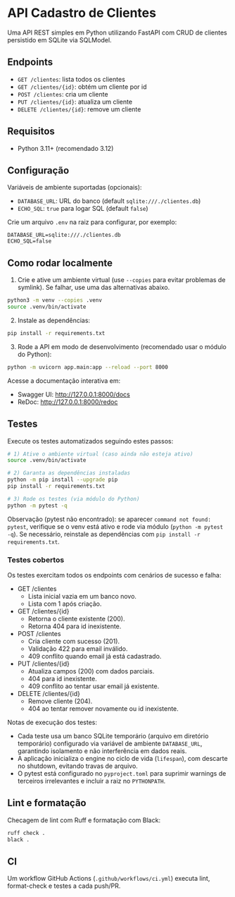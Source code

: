 # API Cadastro de Clientes

Uma API REST simples em Python utilizando FastAPI com CRUD de clientes persistido em SQLite via SQLModel.

## Endpoints

- `GET /clientes`: lista todos os clientes
- `GET /clientes/{id}`: obtém um cliente por id
- `POST /clientes`: cria um cliente
- `PUT /clientes/{id}`: atualiza um cliente
- `DELETE /clientes/{id}`: remove um cliente

## Requisitos

- Python 3.11+ (recomendado 3.12)

## Configuração

Variáveis de ambiente suportadas (opcionais):

- `DATABASE_URL`: URL do banco (default `sqlite:///./clientes.db`)
- `ECHO_SQL`: `true` para logar SQL (default `false`)

Crie um arquivo `.env` na raiz para configurar, por exemplo:

```
DATABASE_URL=sqlite:///./clientes.db
ECHO_SQL=false
```

## Como rodar localmente

1. Crie e ative um ambiente virtual (use `--copies` para evitar problemas de symlink). Se falhar, use uma das alternativas abaixo.

```bash
python3 -m venv --copies .venv
source .venv/bin/activate
```

2. Instale as dependências:

```bash
pip install -r requirements.txt
```

3. Rode a API em modo de desenvolvimento (recomendado usar o módulo do Python):

```bash
python -m uvicorn app.main:app --reload --port 8000
```

Acesse a documentação interativa em:
- Swagger UI: http://127.0.0.1:8000/docs
- ReDoc: http://127.0.0.1:8000/redoc

## Testes

Execute os testes automatizados seguindo estes passos:

```bash
# 1) Ative o ambiente virtual (caso ainda não esteja ativo)
source .venv/bin/activate

# 2) Garanta as dependências instaladas
python -m pip install --upgrade pip
pip install -r requirements.txt

# 3) Rode os testes (via módulo do Python)
python -m pytest -q
```

Observação (pytest não encontrado): se aparecer `command not found: pytest`, verifique se o venv está ativo e rode via módulo (`python -m pytest -q`). Se necessário, reinstale as dependências com `pip install -r requirements.txt`.

### Testes cobertos

Os testes exercitam todos os endpoints com cenários de sucesso e falha:

- GET /clientes
	- Lista inicial vazia em um banco novo.
	- Lista com 1 após criação.
- GET /clientes/{id}
	- Retorna o cliente existente (200).
	- Retorna 404 para id inexistente.
- POST /clientes
	- Cria cliente com sucesso (201).
	- Validação 422 para email inválido.
	- 409 conflito quando email já está cadastrado.
- PUT /clientes/{id}
	- Atualiza campos (200) com dados parciais.
	- 404 para id inexistente.
	- 409 conflito ao tentar usar email já existente.
- DELETE /clientes/{id}
	- Remove cliente (204).
	- 404 ao tentar remover novamente ou id inexistente.

Notas de execução dos testes:
- Cada teste usa um banco SQLite temporário (arquivo em diretório temporário) configurado via variável de ambiente `DATABASE_URL`, garantindo isolamento e não interferência em dados reais.
- A aplicação inicializa o engine no ciclo de vida (`lifespan`), com descarte no shutdown, evitando travas de arquivo.
- O pytest está configurado no `pyproject.toml` para suprimir warnings de terceiros irrelevantes e incluir a raiz no `PYTHONPATH`.

## Lint e formatação

Checagem de lint com Ruff e formatação com Black:

```bash
ruff check .
black .
```

## CI

Um workflow GitHub Actions (`.github/workflows/ci.yml`) executa lint, format-check e testes a cada push/PR.
